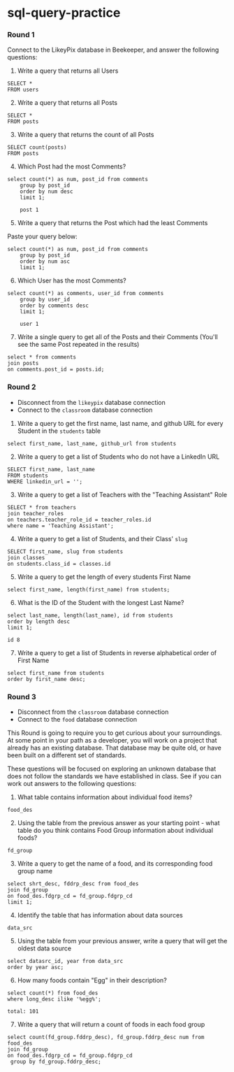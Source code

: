 # sql-query-practice


### Round 1

Connect to the LikeyPix database in Beekeeper, and answer the following questions:

1. Write a query that returns all Users

```
SELECT * 
FROM users
```
2. Write a query that returns all Posts

```
SELECT * 
FROM posts
```
3. Write a query that returns the count of all Posts

```
SELECT count(posts) 
FROM posts
```
4. Which Post had the most Comments?
``` 
select count(*) as num, post_id from comments
    group by post_id 
    order by num desc
    limit 1;

    post 1
```
5. Write a query that returns the Post which had the least Comments


Paste your query below:

```
select count(*) as num, post_id from comments
    group by post_id 
    order by num asc
    limit 1;
```
6. Which User has the most Comments?
```
select count(*) as comments, user_id from comments
    group by user_id 
    order by comments desc
    limit 1;

    user 1
```
7. Write a single query to get all of the Posts and their Comments (You'll see the same Post repeated in the results)

```
select * from comments
join posts
on comments.post_id = posts.id;
```

### Round 2

- Disconnect from the `likeypix` database connection
- Connect to the `classroom` database connection

1. Write a query to get the first name, last name, and github URL for every Student in the `students` table

```
select first_name, last_name, github_url from students
```

2. Write a query to get a list of Students who do not have a LinkedIn URL

```
SELECT first_name, last_name
FROM students
WHERE linkedin_url = '';
```

3. Write a query to get a list of Teachers with the "Teaching Assistant" Role

```
SELECT * from teachers
join teacher_roles
on teachers.teacher_role_id = teacher_roles.id
where name = 'Teaching Assistant';
```

4. Write a query to get a list of Students, and their Class' `slug`

```
SELECT first_name, slug from students
join classes
on students.class_id = classes.id
```

5. Write a query to get the length of every students First Name

```
select first_name, length(first_name) from students;
```

6. What is the ID of the Student with the longest Last Name?

```
select last_name, length(last_name), id from students
order by length desc 
limit 1;

id 8
```

7. Write a query to get a list of Students in reverse alphabetical order of First Name

```
select first_name from students
order by first_name desc;
```

### Round 3

- Disconnect from the `classroom` database connection
- Connect to the `food` database connection

This Round is going to require you to get curious about your surroundings. At some point in your path as a developer, you will work on a project that already has an existing database. That database may be quite old, or have been built on a different set of standards.

These questions will be focused on exploring an unknown database that does not follow the standards we have established in class. See if you can work out answers to the following questions:


1. What table contains information about individual food items? 

```
food_des
```
2. Using the table from the previous answer as your starting point - what table do you think contains Food Group information about individual foods?

```
fd_group
```

3. Write a query to get the name of a food, and its corresponding food group name 

```
select shrt_desc, fddrp_desc from food_des
join fd_group
on food_des.fdgrp_cd = fd_group.fdgrp_cd
limit 1;

```

4. Identify the table that has information about data sources


```
data_src

```
5. Using the table from your previous answer, write a query that will get the oldest data source

```
select datasrc_id, year from data_src
order by year asc;

```

6. How many foods contain "Egg" in their description?
```
select count(*) from food_des
where long_desc ilike '%egg%';

total: 101
```
7. Write a query that will return a count of foods in each food group

```
select count(fd_group.fddrp_desc), fd_group.fddrp_desc num from food_des
join fd_group
on food_des.fdgrp_cd = fd_group.fdgrp_cd
 group by fd_group.fddrp_desc;

```
